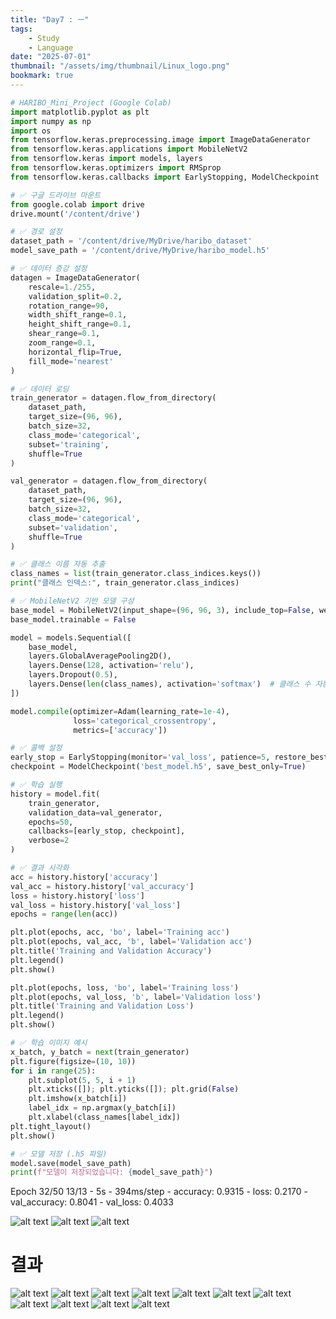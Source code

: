 ```yaml
---
title: "Day7 : ㅡ"
tags:
    - Study
    - Language
date: "2025-07-01"
thumbnail: "/assets/img/thumbnail/Linux_logo.png"
bookmark: true
---
```


```py
# HARIBO_Mini_Project (Google Colab)
import matplotlib.pyplot as plt
import numpy as np
import os
from tensorflow.keras.preprocessing.image import ImageDataGenerator
from tensorflow.keras.applications import MobileNetV2
from tensorflow.keras import models, layers
from tensorflow.keras.optimizers import RMSprop
from tensorflow.keras.callbacks import EarlyStopping, ModelCheckpoint

# ✅ 구글 드라이브 마운트
from google.colab import drive
drive.mount('/content/drive')

# ✅ 경로 설정
dataset_path = '/content/drive/MyDrive/haribo_dataset'
model_save_path = '/content/drive/MyDrive/haribo_model.h5'

# ✅ 데이터 증강 설정
datagen = ImageDataGenerator(
    rescale=1./255,
    validation_split=0.2,
    rotation_range=90,
    width_shift_range=0.1,
    height_shift_range=0.1,
    shear_range=0.1,
    zoom_range=0.1,
    horizontal_flip=True,
    fill_mode='nearest'
)

# ✅ 데이터 로딩
train_generator = datagen.flow_from_directory(
    dataset_path,
    target_size=(96, 96),
    batch_size=32,
    class_mode='categorical',
    subset='training',
    shuffle=True
)

val_generator = datagen.flow_from_directory(
    dataset_path,
    target_size=(96, 96),
    batch_size=32,
    class_mode='categorical',
    subset='validation',
    shuffle=True
)

# ✅ 클래스 이름 자동 추출
class_names = list(train_generator.class_indices.keys())
print("클래스 인덱스:", train_generator.class_indices)

# ✅ MobileNetV2 기반 모델 구성
base_model = MobileNetV2(input_shape=(96, 96, 3), include_top=False, weights='imagenet')
base_model.trainable = False

model = models.Sequential([
    base_model,
    layers.GlobalAveragePooling2D(),
    layers.Dense(128, activation='relu'),
    layers.Dropout(0.5),
    layers.Dense(len(class_names), activation='softmax')  # 클래스 수 자동 반영
])

model.compile(optimizer=Adam(learning_rate=1e-4),
              loss='categorical_crossentropy',
              metrics=['accuracy'])

# ✅ 콜백 설정
early_stop = EarlyStopping(monitor='val_loss', patience=5, restore_best_weights=True)
checkpoint = ModelCheckpoint('best_model.h5', save_best_only=True)

# ✅ 학습 실행
history = model.fit(
    train_generator,
    validation_data=val_generator,
    epochs=50,
    callbacks=[early_stop, checkpoint],
    verbose=2
)

# ✅ 결과 시각화
acc = history.history['accuracy']
val_acc = history.history['val_accuracy']
loss = history.history['loss']
val_loss = history.history['val_loss']
epochs = range(len(acc))

plt.plot(epochs, acc, 'bo', label='Training acc')
plt.plot(epochs, val_acc, 'b', label='Validation acc')
plt.title('Training and Validation Accuracy')
plt.legend()
plt.show()

plt.plot(epochs, loss, 'bo', label='Training loss')
plt.plot(epochs, val_loss, 'b', label='Validation loss')
plt.title('Training and Validation Loss')
plt.legend()
plt.show()

# ✅ 학습 이미지 예시
x_batch, y_batch = next(train_generator)
plt.figure(figsize=(10, 10))
for i in range(25):
    plt.subplot(5, 5, i + 1)
    plt.xticks([]); plt.yticks([]); plt.grid(False)
    plt.imshow(x_batch[i])
    label_idx = np.argmax(y_batch[i])
    plt.xlabel(class_names[label_idx])
plt.tight_layout()
plt.show()

# ✅ 모델 저장 (.h5 파일)
model.save(model_save_path)
print(f"모델이 저장되었습니다: {model_save_path}")
```

Epoch 32/50
13/13 - 5s - 394ms/step - accuracy: 0.9315 - loss: 0.2170 - val_accuracy: 0.8041 - val_loss: 0.4033

![alt text](<../../../assets/img/Linux/validation accuracy.png>)
![alt text](<../../../assets/img/Linux/validation loss.png>)
![alt text](<../../../assets/img/Linux/image ex.png>)


# 결과

![alt text](../../../assets/img/Linux/haribo.jpg)
![alt text](../../../assets/img/Linux/heart.png)
![alt text](../../../assets/img/Linux/heart_b.png)
![alt text](../../../assets/img/Linux/ring.png)
![alt text](../../../assets/img/Linux/ring_b.png)
![alt text](../../../assets/img/Linux/cola.png)
![alt text](../../../assets/img/Linux/cola_b.png)
![alt text](../../../assets/img/Linux/egg.png)
![alt text](../../../assets/img/Linux/egg_b.png)
![alt text](../../../assets/img/Linux/bear.png)
![alt text](../../../assets/img/Linux/bear_b.png)
